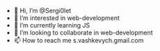 - 👋 Hi, I’m @Sergi0let
- 👀 I’m interested in web-development
- 🌱 I’m currently learning JS
- 💞️ I’m looking to collaborate in web-development
- 📫 How to reach me s.vashkevych.gmail.com

<!---
Sergi0let/Sergi0let is a ✨ special ✨ repository because its `README.md` (this file) appears on your GitHub profile.
You can click the Preview link to take a look at your changes.
--->
